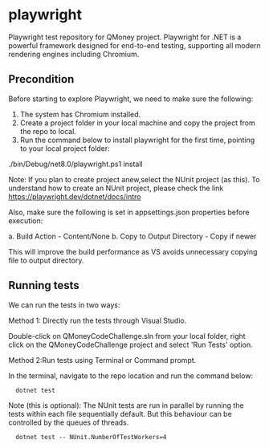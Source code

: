 # playwright

Playwright test repository for QMoney project. 
Playwright for .NET is a powerful framework designed for end-to-end testing, supporting all modern rendering engines including Chromium.

## Precondition
Before starting to explore Playwright, we need to make sure the following:

1. The system has Chromium installed.
2. Create a project folder in your local machine and copy the project from the repo to local.
3. Run the command below to install playwright for the first time, pointing to your local project folder:

./bin/Debug/net8.0/playwright.ps1 install

Note: If you plan to create project anew,select the NUnit project (as this). To understand how to create an NUnit project, please check the link https://playwright.dev/dotnet/docs/intro

Also, make sure the following is set in appsettings.json properties before execution:

 a. Build Action - Content/None
 b. Copy to Output Directory - Copy if newer 

This will improve the build performance as VS avoids unnecessary copying file to output directory.

## Running tests 

We can run the tests in two ways:

Method 1: Directly run the tests through Visual Studio.

Double-click on QMoneyCodeChallenge.sln from your local folder, right click on the QMoneyCodeChallenge project and select 'Run Tests' option.

Method 2:Run tests using Terminal or Command prompt.

In the terminal, navigate to the repo location and run the command below:

      dotnet test

Note (this is optional): The NUnit tests are run in parallel by running the tests within each file sequentially default. But this behaviour can be controlled by the queues of threads.

      dotnet test -- NUnit.NumberOfTestWorkers=4
